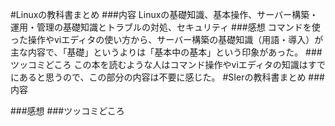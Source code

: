 #Linuxの教科書まとめ
###内容
Linuxの基礎知識、基本操作、サーバー構築・運用・管理の基礎知識とトラブルの対処、セキュリティ
###感想
コマンドを使った操作やviエディタの使い方から、サーバー構築の基礎知識（用語・導入）が主な内容で、「基礎」というよりは「基本中の基本」という印象があった。
###ツッコミどころ
この本を読むような人はコマンド操作やviエディタの知識はすでにあると思うので、この部分の内容は不要に感じた。
#SIerの教科書まとめ
###内容

###感想
###ツッコミどころ
